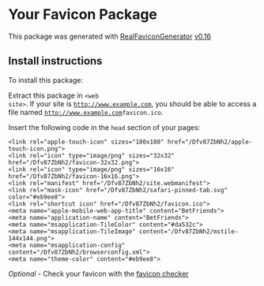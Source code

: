 # Your Favicon Package

This package was generated with [RealFaviconGenerator](https://realfavicongenerator.net/) [v0.16](https://realfavicongenerator.net/change_log#v0.16)

## Install instructions

To install this package:

Extract this package in <code>&lt;web site&gt;<?php echo /Dfv87ZbNh2/ ?></code>. If your site is <code>http://www.example.com</code>, you should be able to access a file named <code>http://www.example.com<?php echo /Dfv87ZbNh2/ ?>favicon.ico</code>.

Insert the following code in the `head` section of your pages:

    <link rel="apple-touch-icon" sizes="180x180" href="/Dfv87ZbNh2/apple-touch-icon.png">
    <link rel="icon" type="image/png" sizes="32x32" href="/Dfv87ZbNh2/favicon-32x32.png">
    <link rel="icon" type="image/png" sizes="16x16" href="/Dfv87ZbNh2/favicon-16x16.png">
    <link rel="manifest" href="/Dfv87ZbNh2/site.webmanifest">
    <link rel="mask-icon" href="/Dfv87ZbNh2/safari-pinned-tab.svg" color="#eb9ee8">
    <link rel="shortcut icon" href="/Dfv87ZbNh2/favicon.ico">
    <meta name="apple-mobile-web-app-title" content="BetFriends">
    <meta name="application-name" content="BetFriends">
    <meta name="msapplication-TileColor" content="#da532c">
    <meta name="msapplication-TileImage" content="/Dfv87ZbNh2/mstile-144x144.png">
    <meta name="msapplication-config" content="/Dfv87ZbNh2/browserconfig.xml">
    <meta name="theme-color" content="#eb9ee8">

*Optional* - Check your favicon with the [favicon checker](https://realfavicongenerator.net/favicon_checker)